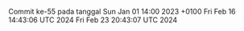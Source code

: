 Commit ke-55 pada tanggal Sun Jan 01 14:00 2023 +0100
Fri Feb 16 14:43:06 UTC 2024
Fri Feb 23 20:43:07 UTC 2024
